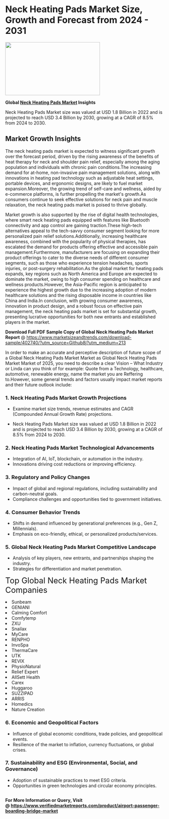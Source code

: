 <H1>Neck Heating Pads Market Size, Growth and Forecast from 2024 - 2031</H1><img class="aligncenter size-medium wp-image-584254" src="https://thirdeyenews.in/wp-content/uploads/2024/09/Global-Market-Research-300x168.jpeg" alt="" width="300" height="168" /><p><strong>Global&nbsp;<a href="https://www.marketsizeandtrends.com/download-sample/402740/?utm_source=Github8j?utm_medium=213">Neck Heating Pads Market</a> Insights</strong></p><p>Neck Heating Pads Market size was valued at USD 1.8 Billion in 2022 and is projected to reach USD 3.4 Billion by 2030, growing at a CAGR of 8.5% from 2024 to 2030.</p><p><h2>Market Growth Insights</h2> <p>The neck heating pads market is expected to witness significant growth over the forecast period, driven by the rising awareness of the benefits of heat therapy for neck and shoulder pain relief, especially among the aging population and individuals with chronic pain conditions.The increasing demand for at-home, non-invasive pain management solutions, along with innovations in heating pad technology such as adjustable heat settings, portable devices, and ergonomic designs, are likely to fuel market expansion.Moreover, the growing trend of self-care and wellness, aided by e-commerce platforms, is further propelling the market's growth.As consumers continue to seek effective solutions for neck pain and muscle relaxation, the neck heating pads market is poised to thrive globally.</p> <p>Market growth is also supported by the rise of digital health technologies, where smart neck heating pads equipped with features like Bluetooth connectivity and app control are gaining traction.These high-tech alternatives appeal to the tech-savvy consumer segment looking for more personalized pain relief solutions.Additionally, increasing healthcare awareness, combined with the popularity of physical therapies, has escalated the demand for products offering effective and accessible pain management.Furthermore, manufacturers are focusing on expanding their product offerings to cater to the diverse needs of different consumer segments, such as those who experience tension headaches, sports injuries, or post-surgery rehabilitation.As the global market for heating pads expands, key regions such as North America and Europe are expected to dominate the market, owing to high consumer spending on healthcare and wellness products.However, the Asia-Pacific region is anticipated to experience the highest growth due to the increasing adoption of modern healthcare solutions and the rising disposable income in countries like China and India.In conclusion, with growing consumer awareness, innovation in product design, and a robust focus on effective pain management, the neck heating pads market is set for substantial growth, presenting lucrative opportunities for both new entrants and established players in the market.</p> <p><span class=""><strong>Download Full PDF Sample Copy of Global Neck Heating Pads Market Report</strong> @ <a href="https://www.marketsizeandtrends.com/download-sample/402740/?utm_source=Github8j?utm_medium=213" target="_blank">https://www.marketsizeandtrends.com/download-sample/402740/?utm_source=Github8j?utm_medium=213</a></span></p><p>In order to make an accurate and perceptive description of future scope of a Global&nbsp;Neck Heating Pads Market Market as Global&nbsp;Neck Heating Pads Market Market of 2025, you need to describe a clear Vision &ndash; What Industry or Linda can you think of for example: Quote from a Technology, healthcare, automotive, renewable energy, name the market you are Reffering to.However, some general trends and factors usually impact market reports and their future outlook include:</p><h3>1.&nbsp;<strong>Neck Heating Pads Market Growth Projections</strong></h3><ul><li>Examine market size trends, revenue estimates and CAGR (Compounded Annual Growth Rate) projections.</li><li><p>Neck Heating Pads Market size was valued at USD 1.8 Billion in 2022 and is projected to reach USD 3.4 Billion by 2030, growing at a CAGR of 8.5% from 2024 to 2030.</p></li></ul><h3>2.&nbsp;<strong>Neck Heating Pads Market Technological Advancements</strong></h3><ul><li>Integration of AI, IoT, blockchain, or automation in the industry.</li><li>Innovations driving cost reductions or improving efficiency.</li></ul><h3>3.&nbsp;<strong>Regulatory and Policy Changes</strong></h3><ul><li>Impact of global and regional regulations, including sustainability and carbon-neutral goals.</li><li>Compliance challenges and opportunities tied to government initiatives.</li></ul><h3>4.&nbsp;<strong>Consumer Behavior Trends</strong></h3><ul><li>Shifts in demand influenced by generational preferences (e.g., Gen Z, Millennials).</li><li>Emphasis on eco-friendly, ethical, or personalized products/services.</li></ul><h3>5.&nbsp;<strong>Global Neck Heating Pads Market Competitive Landscape</strong></h3><ul><li>Analysis of key players, new entrants, and partnerships shaping the industry.</li><li>Strategies for differentiation and market penetration.</li></ul><p data-pm-slice="1 1 []"><span style="color: inherit; font-family: inherit; font-size: 25px;">Top Global Neck Heating Pads Market Companies</span></p><div class="" data-test-id=""><p><li>Sunbeam</li><li> GENIANI</li><li> Calming Comfort</li><li> Comfytemp</li><li> ZXU</li><li> Snailax</li><li> MyCare</li><li> RENPHO</li><li> InvoSpa</li><li> ThermaCare</li><li> UTK</li><li> REVIX</li><li> PhysioNatural</li><li> Relief Expert</li><li> AllSett Health</li><li> Carex</li><li> Huggaroo</li><li> SUZZIPAD</li><li> ARRIS</li><li> Homedics</li><li> Nature Creation</li></p></div><h3>6.&nbsp;<strong>Economic and Geopolitical Factors</strong></h3><ul><li>Influence of global economic conditions, trade policies, and geopolitical events.</li><li>Resilience of the market to inflation, currency fluctuations, or global crises.</li></ul><h3>7.&nbsp;<strong>Sustainability and ESG (Environmental, Social, and Governance)</strong></h3><ul><li>Adoption of sustainable practices to meet ESG criteria.</li><li>Opportunities in green technologies and circular economy principles.</li></ul><h2><strong style="font-size: 14px;">For More Information or Query, Visit @&nbsp;</strong><a style="background-color: #ffffff; font-size: 14px;" href="https://www.marketsizeandtrends.com/report/neck-heating-pads-market/" target="_blank">https://www.verifiedmarketreports.com/product/airport-passenger-boarding-bridge-market</a></h2>